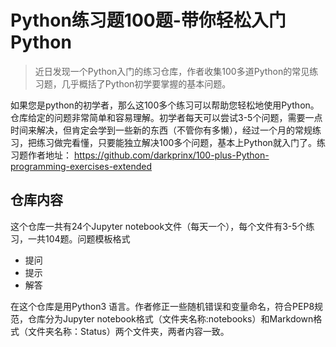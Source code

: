# Python练习题100题-带你轻松入门Python
> 近日发现一个Python入门的练习仓库，作者收集100多道Python的常见练习题，几乎概括了Python初学要掌握的基本问题。

如果您是python的初学者，那么这100多个练习可以帮助您轻松地使用Python。仓库给定的问题非常简单和容易理解。初学者每天可以尝试3-5个问题，需要一点时间来解决，但肯定会学到一些新的东西（不管你有多懒），经过一个月的常规练习，把练习做完看懂，只要能独立解决100多个问题，基本上Python就入门了。练习题作者地址： https://github.com/darkprinx/100-plus-Python-programming-exercises-extended

## 仓库内容

这个仓库一共有24个Jupyter notebook文件（每天一个），每个文件有3-5个练习，一共104题。问题模板格式

- 提问
- 提示
- 解答

在这个仓库是用Python3 语言。作者修正一些随机错误和变量命名，符合PEP8规范，仓库分为Jupyter notebook格式（文件夹名称:notebooks）和Markdown格式（文件夹名称：Status）两个文件夹，两者内容一致。

